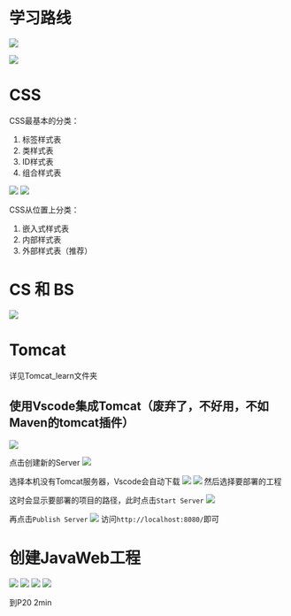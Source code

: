 # 学习路线

![](resources/2022-12-19-21-43-33.png)

![](resources/2022-12-19-21-45-40.png)

# CSS

CSS最基本的分类：
1. 标签样式表
2. 类样式表
3. ID样式表
4. 组合样式表

![](resources/2022-12-19-21-57-23.png)
![](resources/2022-12-19-21-58-13.png)

CSS从位置上分类：
1. 嵌入式样式表
2. 内部样式表
3. 外部样式表（推荐）

# CS 和 BS

![](resources/2022-12-19-22-08-09.png)

# Tomcat

详见Tomcat_learn文件夹

## 使用Vscode集成Tomcat（废弃了，不好用，不如Maven的tomcat插件）

![](resources/2022-12-19-22-44-07.png)

点击创建新的Server
![](resources/2022-12-19-22-44-54.png)

选择本机没有Tomcat服务器，Vscode会自动下载
![](resources/2022-12-19-22-46-07.png)
![](resources/2022-12-19-22-57-47.png)
然后选择要部署的工程

这时会显示要部署的项目的路径，此时点击```Start Server```
![](resources/2022-12-19-23-01-31.png)

再点击```Publish Server```
![](resources/2022-12-19-23-03-44.png)
访问```http://localhost:8080/```即可

# 创建JavaWeb工程

![](resources/2022-12-19-22-47-43.png)
![](resources/2022-12-19-22-48-05.png)
![](resources/2022-12-19-22-48-31.png)
![](resources/2022-12-19-22-50-09.png)

到P20 2min





